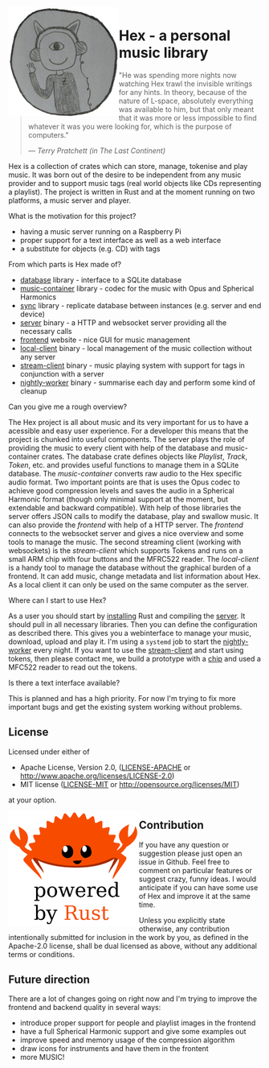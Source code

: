 <img align="left" src="assets/github.png" width="220px"/>

#  Hex - a personal music library
> "He was spending more nights now watching Hex trawl the invisible writings for any hints. In theory, because of the nature of L-space, absolutely everything was available to him, but that only meant that it was more or less impossible to find whatever it was you were looking for, which is the purpose of computers."
>
> &mdash; <cite>Terry Pratchett (in _The Last Continent_)</cite>

Hex is a collection of crates which can store, manage, tokenise and play music. It was born out of the desire to be independent from any music provider and to support music tags (real world objects like CDs representing a playlist). The project is written in Rust and at the moment running on two platforms, a music server and player.

What is the motivation for this project?
 * having a music server running on a Raspberry Pi
 * proper support for a text interface as well as a web interface
 * a substitute for objects (e.g. CD) with tags

From which parts is Hex made of?
 * [database](database/) library - interface to a SQLite database
 * [music-container](music-container/) library - codec for the music with Opus and Spherical Harmonics
 * [sync](sync/) library - replicate database between instances (e.g. server and end device)
 * [server](server) binary - a HTTP and websocket server providing all the necessary calls
 * [frontend](frontend) website - nice GUI for music management
 * [local-client](local-client) binary - local management of the music collection without any server
 * [stream-client](stream-client) binary - music playing system with support for tags in conjunction with a server
 * [nightly-worker](nightly-worker) binary - summarise each day and perform some kind of cleanup

Can you give me a rough overview?

The Hex project is all about music and its very important for us to have a acessible and easy user experience. For a developer this means that the project is chunked into useful components. The server plays the role of providing the music to every client with help of the database and music-container crates. The database crate defines objects like _Playlist_, _Track_, _Token_, etc. and provides useful functions to manage them in a SQLite database. The _music-container_ converts raw audio to the Hex specific audio format. Two important points are that is uses the Opus codec to achieve good compression levels and saves the audio in a Spherical Harmonic format (though only minimal support at the moment, but extendable and backward compatible). With help of those libraries the server offers JSON calls to modify the database, play and swallow music. It can also provide the _frontend_ with help of a HTTP server. The _frontend_ connects to the websocket server and gives a nice overview and some tools to manage the music. The second streaming client (working with websockets) is the _stream-client_ which supports Tokens and runs on a small ARM chip with four buttons and the MFRC522 reader. The _local-client_ is a handy tool to manage the database without the graphical burden of a frontend. It can add music, change metadata and list information about Hex. As a local client it can only be used on the same computer as the server.

Where can I start to use Hex?

As a user you should start by [installing](http://rust-lang.org/install.html) Rust and compiling the [server](server). It should pull in all necessary libraries. Then you can define the configuration as described there. This gives you a webinterface to manage your music, download, upload and play it. I'm using a `systemd` job to start the [nightly-worker](nightly-worker/) every night. If you want to use the [stream-client](stream-client/) and start using tokens, then please contact me, we build a prototype with a [chip](getchip.com) and used a MFC522 reader to read out the tokens.

Is there a text interface available?

This is planned and has a high priority. For now I'm trying to fix more important bugs and get the existing system working without problems.

## License

Licensed under either of

- Apache License, Version 2.0, ([LICENSE-APACHE](LICENSE-APACHE) or <http://www.apache.org/licenses/LICENSE-2.0>)
- MIT license ([LICENSE-MIT](LICENSE-MIT) or <http://opensource.org/licenses/MIT>)

at your option.

<img align="left" src="assets/rust2.png" width="260px"/>

## Contribution
If you have any question or suggestion please just open an issue in Github. Feel free to comment on particular features or suggest crazy, funny ideas. I would anticipate if you can have some use of Hex and improve it at the same time.

Unless you explicitly state otherwise, any contribution intentionally submitted for inclusion in the work by you, as defined in the Apache-2.0 license, shall be dual licensed as above, without any additional terms or conditions.

## Future direction

There are a lot of changes going on right now and I'm trying to improve the frontend and backend quality in several ways:
 * introduce proper support for people and playlist images in the frontend
 * have a full Spherical Harmonic support and give some examples out
 * improve speed and memory usage of the compression algorithm
 * draw icons for instruments and have them in the frontent
 * more MUSIC!
